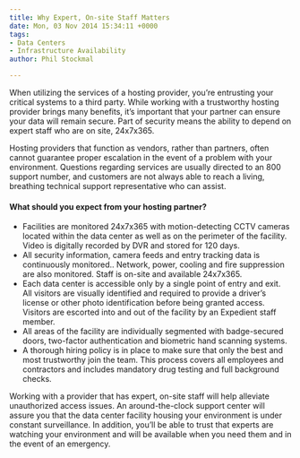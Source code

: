 ```yaml
---
title: Why Expert, On-site Staff Matters
date: Mon, 03 Nov 2014 15:34:11 +0000
tags:
- Data Centers
- Infrastructure Availability
author: Phil Stockmal

---
```

When utilizing the services of a hosting provider, you’re entrusting your critical systems to a third party. While working with a trustworthy hosting provider brings many benefits, it’s important that your partner can ensure your data will remain secure. Part of security means the ability to depend on expert staff who are on site, 24x7x365.

 Hosting providers that function as vendors, rather than partners, often cannot guarantee proper escalation in the event of a problem with your environment. Questions regarding services are usually directed to an 800 support number, and customers are not always able to reach a living, breathing technical support representative who can assist.

####  What should you expect from your hosting partner?

* Facilities are monitored 24x7x365 with motion-detecting CCTV cameras located within the data center as well as on the perimeter of the facility. Video is digitally recorded by DVR and stored for 120 days.
* All security information, camera feeds and entry tracking data is continuously monitored.. Network, power, cooling and fire suppression are also monitored. Staff is on-site and available 24x7x365.
* Each data center is accessible only by a single point of entry and exit. All visitors are visually identified and required to provide a driver’s license or other photo identification before being granted access. Visitors are escorted into and out of the facility by an Expedient staff member.
* All areas of the facility are individually segmented with badge-secured doors, two-factor authentication and biometric hand scanning systems.
* A thorough hiring policy is in place to make sure that only the best and most trustworthy join the team. This process covers all employees and contractors and includes mandatory drug testing and full background checks.

Working with a provider that has expert, on-site staff will help alleviate unauthorized access issues. An around-the-clock support center will assure you that the data center facility housing your environment is under constant surveillance. In addition, you’ll be able to trust that experts are watching your environment and will be available when you need them and in the event of an emergency.